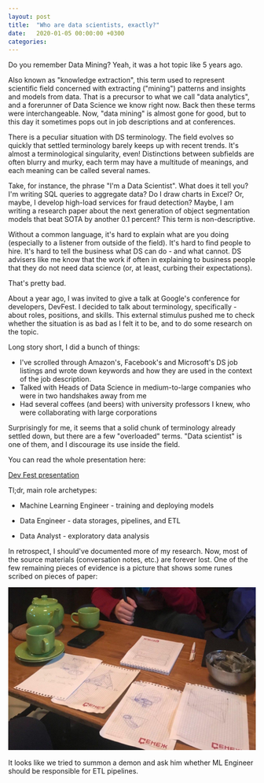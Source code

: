 ```yaml
---
layout: post
title:  "Who are data scientists, exactly?"
date:   2020-01-05 00:00:00 +0300
categories: 
---
```

Do you remember Data Mining? Yeah, it was a hot topic like 5 years ago.

Also known as "knowledge extraction", this term used to represent scientific field concerned with extracting ("mining") patterns and insights and models from data. That is a precursor to what we call "data analytics", and a forerunner of Data Science we know right now. Back then these terms were interchangeable. Now, "data mining" is almost gone for good, but to this day it sometimes pops out in job descriptions and at conferences.

There is a peculiar situation with DS terminology. The field evolves so quickly that settled terminology barely keeps up with recent trends. It's almost a terminological singularity, even! Distinctions between subfields are often blurry and murky, each term may have a multitude of meanings, and each meaning can be called several names.

Take, for instance, the phrase "I'm a Data Scientist". What does it tell you? I'm writing SQL queries to aggregate data? Do I draw charts in Excel? Or, maybe, I develop high-load services for fraud detection? Maybe, I am writing a research paper about the next generation of object segmentation models that beat SOTA by another 0.1 percent?
This term is non-descriptive.

Without a common language, it's hard to explain what are you doing (especially to a listener from outside of the field). It's hard to find people to hire. It's hard to tell the business what DS can do - and what cannot. DS advisers like me know that the work if often in explaining to business people that they do not need data science (or, at least, curbing their expectations).

That's pretty bad.

About a year ago, I was invited to give a talk at Google's conference for developers, DevFest. I decided to talk about terminology, specifically - about roles, positions, and skills. This external stimulus pushed me to check whether the situation is as bad as I felt it to be, and to do some research on the topic.

Long story short, I did a bunch of things:

- I've scrolled through Amazon's, Facebook's and Microsoft's DS job listings and wrote down keywords and how they
are used in the context of the job description.
- Talked with Heads of Data Science in medium-to-large companies who were in two handshakes away from me
- Had several coffees (and beers) with university professors I knew, who were collaborating with large corporations

Surprisingly for me, it seems that a solid chunk of terminology already settled down, but there are a few "overloaded" terms. "Data scientist" is one of them, and I discourage its use inside the field.

You can read the whole presentation here:

[Dev Fest presentation](/assets/devfest.pdf)

Tl;dr, main role archetypes:

- Machine Learning Engineer - training and deploying models

- Data Engineer - data storages, pipelines, and ETL

- Data Analyst - exploratory data analysis

In retrospect, I should've documented more of my research. Now, most of the source materials (conversation notes, etc.) are forever lost. One of the few remaining pieces of evidence is a picture that shows some runes scribed on pieces of paper:

![](/assets/dsrules.jpg)

It looks like we tried to summon a demon and ask him whether ML Engineer should be responsible for ETL pipelines.
